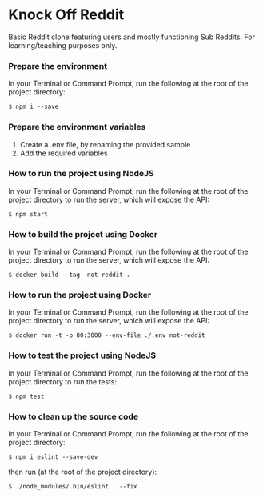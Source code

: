 # Knock Off Reddit

Basic Reddit clone featuring users and mostly functioning Sub Reddits.
For learning/teaching purposes only.

### Prepare the environment

In your Terminal or Command Prompt, run the following at the root of the project directory:

```
$ npm i --save
```

### Prepare the environment variables

1. Create a .env file, by renaming the provided sample
2. Add the required variables

### How to run the project using NodeJS

In your Terminal or Command Prompt, run the following at the root of the
project directory to run the server, which will expose the API:

```
$ npm start
```

### How to build the project using Docker

In your Terminal or Command Prompt, run the following at the root of the
project directory to run the server, which will expose the API:

```
$ docker build --tag  not-reddit .
```

### How to run the project using Docker

In your Terminal or Command Prompt, run the following at the root of the
project directory to run the server, which will expose the API:

```
$ docker run -t -p 80:3000 --env-file ./.env not-reddit
```

### How to test the project using NodeJS

In your Terminal or Command Prompt, run the following at the root of the
project directory to run the tests:

```
$ npm test
```

### How to clean up the source code

In your Terminal or Command Prompt, run the following at the root of the
project directory:

```
$ npm i eslint --save-dev
```
then run (at the root of the
project directory):

```
$ ./node_modules/.bin/eslint . --fix
```
